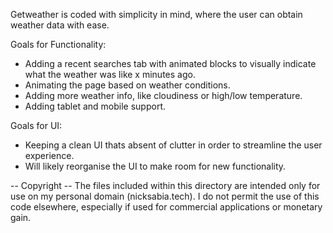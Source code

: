 Getweather is coded with simplicity in mind, where the user can obtain weather data with ease.

Goals for Functionality:
- Adding a recent searches tab with animated blocks to visually indicate what the weather was like x minutes ago.
- Animating the page based on weather conditions.
- Adding more weather info, like cloudiness or high/low temperature.
- Adding tablet and mobile support.

Goals for UI:
- Keeping a clean UI thats absent of clutter in order to streamline the user experience.
- Will likely reorganise the UI to make room for new functionality.


-- Copyright --
The files included within this directory are intended only for use on my personal domain (nicksabia.tech). I do not permit the use of this code elsewhere, especially if used for commercial applications or monetary gain.